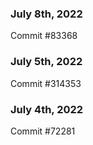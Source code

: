 ### July 8th, 2022

Commit #83368

### July 5th, 2022

Commit #314353


### July 4th, 2022

Commit #72281
